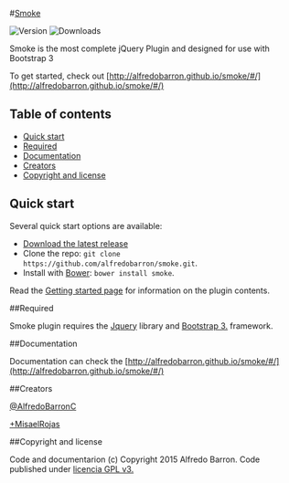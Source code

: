 #[Smoke](http://alfredobarron.github.io/smoke)

![Version](https://img.shields.io/bower/v/smoke.svg)
![Downloads](https://img.shields.io/github/downloads/alfredobarron/smoke/latest/total.svg)


Smoke is the most complete jQuery Plugin and designed for use with Bootstrap 3



To get started, check out [http://alfredobarron.github.io/smoke/#/](http://alfredobarron.github.io/smoke/#/)


## Table of contents

 - [Quick start](#quick-start)
 - [Required](#required)
 - [Documentation](#documentation)
 - [Creators](#creators)
 - [Copyright and license](#copyright-and-license)



## Quick start

Several quick start options are available:

- [Download the latest release](https://github.com/alfredobarron/smoke/archive/master.zip)
- Clone the repo: `git clone https://github.com/alfredobarron/smoke.git`.
- Install with [Bower](http://bower.io/): `bower install smoke`.

Read the [Getting started page](http://alfredobarron.github.io/smoke/#/getting-started) for information on the plugin contents.

##Required

Smoke plugin requires the [Jquery](http://jquery.com/) library and [Bootstrap 3.](http://getbootstrap.com/) framework.

##Documentation

Documentation can check the [http://alfredobarron.github.io/smoke/#/](http://alfredobarron.github.io/smoke/#/)


##Creators

[@AlfredoBarronC](https://twitter.com/AlfredoBarronC)

[+MisaelRojas](https://plus.google.com/+MisaelRojas)

##Copyright and license

Code and documentarion (c) Copyright 2015 Alfredo Barron. Code published under [licencia GPL v3.](https://github.com/alfredobarron/smoke/blob/master/LICENSE)
